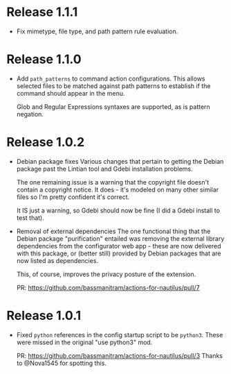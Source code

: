 # Release 1.1.1
* Fix mimetype, file type, and path pattern rule evaluation.

# Release 1.1.0
* Add `path_patterns` to command action configurations. This allows
  selected files to be matched against path patterns to establish if 
  the command should appear in the menu.

  Glob and Regular Expressions syntaxes are supported, as is pattern
  negation.

# Release 1.0.2

* Debian package fixes 
  Various changes that pertain to getting the Debian package past the
  Lintian tool and Gdebi installation problems.

  The one remaining issue is a warning that the copyright file doesn't
  contain a copyright notice. It does - it's modeled on many other similar
  files so I'm pretty confident it's correct.

  It IS just a warning, so Gdebi should now be fine (I did a Gdebi install
  to test that).

* Removal of external dependencies
  The one functional thing that the Debian package "purification" entailed was
  removing the external library dependencies from the configurator web app - these
  are now delivered with this package, or (better still) provided by Debian
  packages that are now listed as dependencies.

  This, of course, improves the privacy posture of the extension.

  PR: https://github.com/bassmanitram/actions-for-nautilus/pull/7

# Release 1.0.1

* Fixed `python` references in the config startup script to be `python3`.
  These were missed in the original "use python3" mod.
  
  PR: https://github.com/bassmanitram/actions-for-nautilus/pull/3
  Thanks to @Nova1545 for spotting this.
